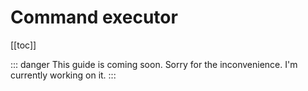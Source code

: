 # Command executor

[[toc]]

::: danger This guide is coming soon.
Sorry for the inconvenience. I'm currently working on it.
:::